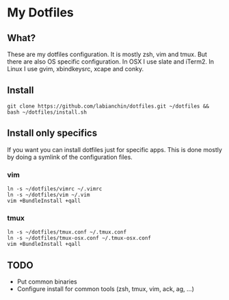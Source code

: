 
My Dotfiles
===========

## What?

These are my dotfiles configuration. It is mostly zsh, vim and tmux. But there are also OS specific configuration. In OSX I use slate and iTerm2. In Linux I use gvim, xbindkeysrc, xcape and conky.

## Install

```
git clone https://github.com/labianchin/dotfiles.git ~/dotfiles && bash ~/dotfiles/install.sh
```

## Install only specifics

If you want you can install dotfiles just for specific apps. This is done mostly by doing a symlink of the configuration files.

### vim

```
ln -s ~/dotfiles/vimrc ~/.vimrc
ln -s ~/dotfiles/vim ~/.vim
vim +BundleInstall +qall
```

### tmux

```
ln -s ~/dotfiles/tmux.conf ~/.tmux.conf
ln -s ~/dotfiles/tmux-osx.conf ~/.tmux-osx.conf
vim +BundleInstall +qall
```

## TODO

- Put common binaries
- Configure install for common tools (zsh, tmux, vim, ack, ag, ...)
